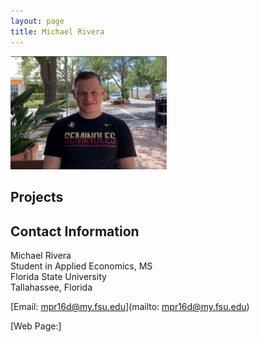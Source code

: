 ```yaml
---
layout: page
title: Michael Rivera
---
```


<a>
<img src="photo.jpeg" alt="photo" width="250" />
</a>

##  Projects


## Contact Information 

Michael Rivera<br/>
Student in Applied Economics, MS<br/>
Florida State University <br/>
Tallahassee, Florida<br/>

[Email: mpr16d@my.fsu.edu](mailto: mpr16d@my.fsu.edu)

[Web Page:]